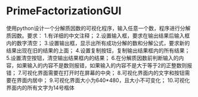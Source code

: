# PrimeFactorizationGUI
使用python设计一个分解质因数的可视化程序，输入任意一个数，程序进行分解质因数。要求：
1.有详细的中文注释；
2.设置输入框，要求在输出结果后输入框内的数字清空；
3.设置输出框，显示出所有成功分解的数和分解公式，要求新的结果出现在旧的结果的上面；
4.设置复制按钮，复制输出结果框内的所有结果；
5.设置清空按钮，清空输出结果框内的结果；
6.在分解质因数前判断输入的内容，如果输入的内容不是数则报错，如果输入的内容不是大于等于2的正整数则报错；
7.可视化界面需要在打开时在屏幕的中央；
8.可视化界面内的文字和按钮需要在界面内居中；
9.可视化界面大小为640*480，且大小不可变化；
10.可视化界面内的所有文字为14号楷体